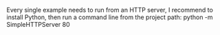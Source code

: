 Every single example needs to run from an HTTP server, I recommend to install Python, then run a command line from the project path: python -m SimpleHTTPServer 80